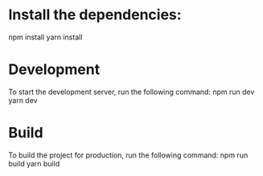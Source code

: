 # Install the dependencies:
npm install
yarn install

# Development
To start the development server, run the following command:
npm run dev
yarn dev

# Build
To build the project for production, run the following command:
npm run build
yarn build
